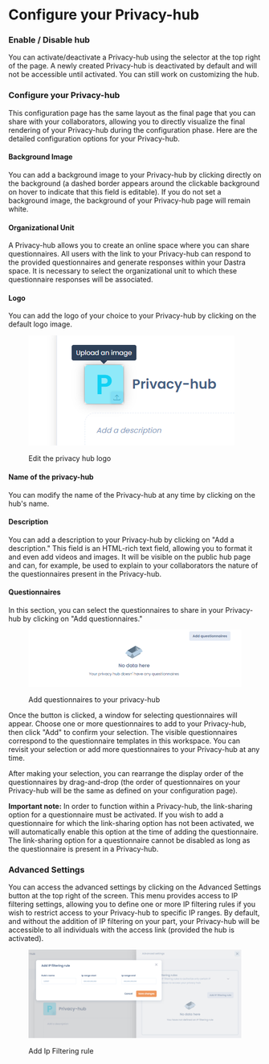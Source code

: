 # Configure your Privacy-hub

### Enable / Disable hub

&#x20;You can activate/deactivate a Privacy-hub using the selector at the top right of the page. A newly created Privacy-hub is deactivated by default and will not be accessible until activated. You can still work on customizing the hub.

### Configure your Privacy-hub&#x20;

This configuration page has the same layout as the final page that you can share with your collaborators, allowing you to directly visualize the final rendering of your Privacy-hub during the configuration phase. Here are the detailed configuration options for your Privacy-hub.

#### Background Image&#x20;

You can add a background image to your Privacy-hub by clicking directly on the background (a dashed border appears around the clickable background on hover to indicate that this field is editable). If you do not set a background image, the background of your Privacy-hub page will remain white.

#### Organizational Unit&#x20;

A Privacy-hub allows you to create an online space where you can share questionnaires. All users with the link to your Privacy-hub can respond to the provided questionnaires and generate responses within your Dastra space. It is necessary to select the organizational unit to which these questionnaire responses will be associated.

#### Logo&#x20;

You can add the logo of your choice to your Privacy-hub by clicking on the default logo image.

<figure><img src="../../.gitbook/assets/image (347).png" alt=""><figcaption><p>Edit the privacy hub logo</p></figcaption></figure>

#### Name of the privacy-hub

You can modify the name of the Privacy-hub at any time by clicking on the hub's name.

#### Description&#x20;

You can add a description to your Privacy-hub by clicking on "Add a description." This field is an HTML-rich text field, allowing you to format it and even add videos and images. It will be visible on the public hub page and can, for example, be used to explain to your collaborators the nature of the questionnaires present in the Privacy-hub.

#### Questionnaires&#x20;

In this section, you can select the questionnaires to share in your Privacy-hub by clicking on "Add questionnaires."

<figure><img src="../../.gitbook/assets/image (348).png" alt=""><figcaption><p>Add questionnaires to your privacy-hub</p></figcaption></figure>

Once the button is clicked, a window for selecting questionnaires will appear. Choose one or more questionnaires to add to your Privacy-hub, then click "Add" to confirm your selection. The visible questionnaires correspond to the questionnaire templates in this workspace. You can revisit your selection or add more questionnaires to your Privacy-hub at any time.&#x20;

After making your selection, you can rearrange the display order of the questionnaires by drag-and-drop (the order of questionnaires on your Privacy-hub will be the same as defined on your configuration page).

**Important note:** In order to function within a Privacy-hub, the link-sharing option for a questionnaire must be activated. If you wish to add a questionnaire for which the link-sharing option has not been activated, we will automatically enable this option at the time of adding the questionnaire. The link-sharing option for a questionnaire cannot be disabled as long as the questionnaire is present in a Privacy-hub.

### Advanced Settings

&#x20;You can access the advanced settings by clicking on the Advanced Settings button at the top right of the screen. This menu provides access to IP filtering settings, allowing you to define one or more IP filtering rules if you wish to restrict access to your Privacy-hub to specific IP ranges. By default, and without the addition of IP filtering on your part, your Privacy-hub will be accessible to all individuals with the access link (provided the hub is activated).

<figure><img src="../../.gitbook/assets/image (349).png" alt=""><figcaption><p>Add Ip Filtering rule</p></figcaption></figure>

